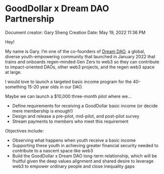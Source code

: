 # GoodDollar x Dream DAO Partnership

Document creator: Gary Sheng
Creation Date: May 19, 2022 11:36 PM

Hey!

My name is Gary. I’m one of the co-founders of [Dream DAO](https://dreamdao.xyz/), a global, diverse youth-empowering community that launched in January 2022 that trains and onboards regen-minded Gen Zers to web3 so they can contribute to impact-oriented DAOs, other web3 projects, and the regen web3 space at large.

I would love to launch a targeted basic income program for the 40-something 15-20 year olds in our DAO.

Maybe we can launch a $10,000 three-month pilot where we…

- Define requirements for receiving a GoodDollar basic income (or decide mere membership is enough!)
- Design and release a pre-pilot, mid-pilot, and post-pilot survey
- Stream payments to members who meet this requirement

Objectives include:

- Observing what happens when youth receive a basic income
- Supporting these youth in achieving greater financial security needed to contribute to a nascent space like web3
- Build the GoodDollar x Dream DAO long-term relationship, which will be fruitful given the deep values alignment and shared desire to leverage web3 to empower ordinary people and close inequality gaps